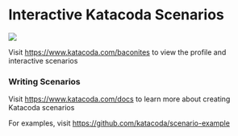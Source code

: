 # Interactive Katacoda Scenarios

[![](http://shields.katacoda.com/katacoda/baconites/count.svg)](https://www.katacoda.com/baconites "Get your profile on Katacoda.com")

Visit https://www.katacoda.com/baconites to view the profile and interactive scenarios

### Writing Scenarios
Visit https://www.katacoda.com/docs to learn more about creating Katacoda scenarios

For examples, visit https://github.com/katacoda/scenario-example
